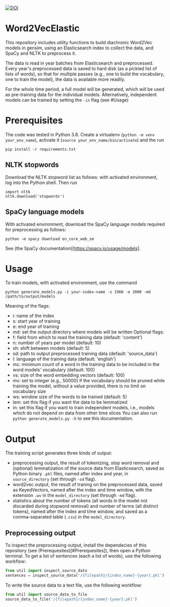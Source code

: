 [![DOI](https://zenodo.org/badge/171899269.svg)](https://zenodo.org/badge/latestdoi/171899269)
# Word2VecElastic
This repository includes utility functions to build diachronic Word2Vec models in gensim, using an Elasticsearch index to collect the data, and SpaCy and NLTK to preprocess it.

The data is read in year batches from Elasticsearch and preprocessed. Every year's preprocessed data is saved to hard disk (as a pickled list of lists of words), so that for multiple passes (e.g., one to build the vocabulary, one to train the model), the data is available more readily.

For the whole time period, a full model will be generated, which will be used as pre-training data for the individual models. Alternatively, independent models can be trained by setting the `-in` flag (see #Usage)

# Prerequisites
The code was tested in Python 3.8. Create a virtualenv (`python -m venv your_env_name`), activate it (`source your_env_name/bin/activate`) and the run
```
pip install -r requirements.txt
```

## NLTK stopwords
Download the NLTK stopword list as follows: with activated environment, log into the Python shell. Then run
```
import nltk
nltk.download('stopwords')
```

## SpaCy language models
With activated environment, download the SpaCy language models required for preprocessing as follows:
```
python -m spacy download en_core_web_sm
```
See (the SpaCy documentation)[https://spacy.io/usage/models].

# Usage
To train models, with activated environment, use the command
```
python generate_models.py -i your-index-name -s 1960 -e 2000 -md /path/to/output/models
```
Meaning of the flags:
- i: name of the index
- s: start year of training
- e: end year of training
- md: set the output directory where models will be written
Optional flags:
- f: field from which to read the training data (default: 'content')
- n: number of years per model (default: 10)
- sh: shift between models (default: 5)
- sd: path to output preprocessed training data (default: 'source_data')
- l: language of the training data (default: 'english')
- mc: minimum count of a word in the training data to be included in the word models' vocabulary (default: 100)
- vs: size of the word embedding vectors (default: 100)
- mv: set to integer (e.g., 50000) if the vocabulary should be pruned while training the model, without a value provided, there is no limit on vocabulary size
- ws: window size of the words to be trained (default: 5)
- lem: set this flag if you want the data to be lemmatized
- in: set this flag if you want to train independent models, i.e., models which do not depend on data from other time slices
You can also run
`python generate_models.py -h` to see this documentation.

# Output
The training script generates three kinds of output:
- preprocessing output, the result of tokenizing, stop word removal and (optional) lemmatization of the source data from Elasticsearch, saved as Python binary `.pkl` files, named after index and year, in `source_directory` (set through `-sd` flag).
- word2vec output, the result of traning on the preprocessed data, saved as KeyedVectors, named after the index and time window, with the extension `.wv` in the `model_directory` (set through `-md` flag).
- statistics about the number of tokens (all words in the model not discarded during stopword removal) and number of terms (all distinct tokens), named after the index and time window, and saved as a comma-separated table (`.csv`) in the `model_directory`.

## Preprocessing output
To inspect the preprocessing output, install the dependecies of this repository (see (Prerequesites)[#Prerequesites]), then open a Python terminal.
To get a list of sentences (each a list of words), use the following workflow:
```python
from util import inspect_source_data
sentences = inspect_source_data('/{filepath}/{index_name}-{year}.pkl')
```

To write the source data to a text file, use the following workflow:
```python
from util import source_data_to_file
source_data_to_file('/{filepath}/{index_name}-{year}.pkl')
```